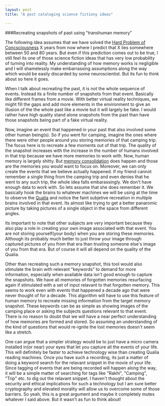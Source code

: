 ```yaml
---
layout: post
title: "A post cataloging science fictiony ideas"

---
```



###Recreating snapshots of past using "transhuman memory"

The following idea assumes that we have solved the [Hard Problem of Concsciousness](https://en.wikipedia.org/wiki/Hard_problem_of_consciousness) X years from now where I predict that X lies somewhere between 50 and 80 years. But even if this prediction comes out to be true, I still feel its one of those science fiction ideas that has very low probability of turning into reality. My understanding of how memory works is negligible and I will shamelessly make embarrassing assumptions along the way which would be easily discarded by some neuroscientist. But its fun to think about so here it goes.

When I talk about recreating the past, it is not the whole sequence of events. Instead its a finite number of snapshots from that event. Basically like different frames from a movie. With better virtual reality techniques, we might fill the gaps and add more elements in the environment to give an illusion of the the whole past like a movie but it will largely be fake. I would rather have high quality stand alone snapshots from the past than have those snapshots being part of a fake virtual reality.  

Now, imagine an event that happened in your past that also involved some other human being(s). So if you went for camping, imagine the ones where there were other people around you storing memories of that camping trip. The focus here is to recreate a few moments out of that trip. The quality of the snapshot increases with the increase in the number of humans involved in that trip because we have more memories to work with. Now, human memory is largely shitty. But [memory consolidation](https://en.wikipedia.org/wiki/Memory_consolidation) does happen and those are the memories you would want to focus on. Moreover, we can only create the events that we believe actually happened. If my friend cannot remember a single thing from the camping trip and even denies that he went to any such trip, the whole idea falls embarassingly. We don't have enough data to work with. So lets assume that she does remember it. We basically hook the brains to whatever machines we will be using at the time to observe the [Qualia](https://en.wikipedia.org/wiki/Qualia) and notice the faint subjetive recreation in multiple brains involved in that event. Its almost like trying to get a better panaromic picture by taking pictures of a single object in the space from different angles. 

Its important to note that other subjects are very important because they also play a role in creating your own image associated with that event. You are not storing yourself(your body) when you are storing these memories. Although its probably much better to just throw your image through captured pictures of you from that era than trusting someone else's image of you from that era. But of course it will all depend on the quality of the Qualia.

Other than recreating such a memory snapshot, this tool would also stimulate the brain with relevant "keywords" to demand for more information, especially when available data isn't good enough to capture the snapshots. We have all memories of forgotten memories resurfacing again if stimulated with a set of input relavant to that forgotten memory. This seems to work even with events that happened a decade ago that were never thought of for a decade. This algorithm will have to use this feature of human memory to recreate missing information from the target memory snapshot. These keywords can be as simple as showing images of the camping place or asking the subjects questions relevant to that event. There is no reason to doubt that we will have a near perfect understanding of how memories are formed and stored. So assuming an understanding of the kind of questions that would re-ignite the lost memories doesn't seem like a stretch.

One can argue that a simpler strategy would be to just have a micro camera installed in(or near) your eyes that let you capture all the events of your life. This will definitely be faster to achieve technology wise than creating Qualia reading machines. Once you have such a recording, its just a matter of doing a keyword search for the relavant snippet in the movie of your life. Since tagging of events that are being recorded will happen along the way, it will be a simple matter of searching for tags like "Rakhi", "Camping", "Trip" etc. to dig out the relavant snippet. I haven't thought about the security and ethical implications for such a technology but I am sure better cryptography and elevated morality will allow us to overcome some of those barriers. So yeah, this is a great argument and maybe it completely mutes whatever I said above. But it wasn't as fun to think about!


